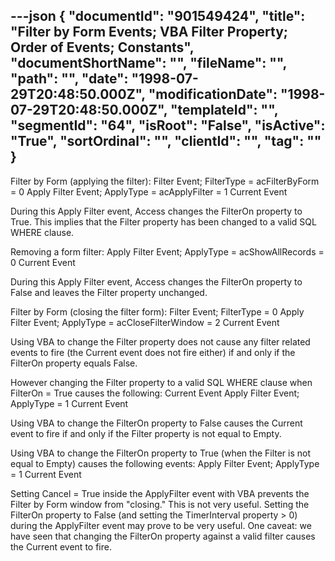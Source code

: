 ---json
{
  "documentId": "901549424",
  "title": "Filter by Form Events; VBA Filter Property; Order of Events; Constants",
  "documentShortName": "",
  "fileName": "",
  "path": "",
  "date": "1998-07-29T20:48:50.000Z",
  "modificationDate": "1998-07-29T20:48:50.000Z",
  "templateId": "",
  "segmentId": "64",
  "isRoot": "False",
  "isActive": "True",
  "sortOrdinal": "",
  "clientId": "",
  "tag": ""
}
---

Filter by Form (applying the filter):
    Filter Event; FilterType = acFilterByForm = 0
    Apply Filter Event; ApplyType = acApplyFilter = 1
    Current Event

During this Apply Filter event, Access changes the FilterOn property to True. This implies that the Filter property has been changed to a valid SQL WHERE clause.

Removing a form filter:
    Apply Filter Event; ApplyType = acShowAllRecords = 0
    Current Event

During this Apply Filter event, Access changes the FilterOn property to False and leaves the Filter property unchanged.

Filter by Form (closing the filter form):
    Filter Event; FilterType = 0
    Apply Filter Event; ApplyType = acCloseFilterWindow = 2
    Current Event

Using VBA to change the Filter property does not cause any filter related events to fire (the Current event does not fire either) if and only if the FilterOn property equals False.

However changing the Filter property to a valid SQL WHERE clause when FilterOn = True causes the following:
    Current Event
    Apply Filter Event; ApplyType = 1
    Current Event

Using VBA to change the FilterOn property to False causes the Current event to fire if and only if the Filter property is not equal to Empty.

Using VBA to change the FilterOn property to True (when the Filter is not equal to Empty) causes the following events:
    Apply Filter Event; ApplyType = 1
    Current Event

Setting Cancel = True inside the ApplyFilter event with VBA prevents the Filter by Form window from &quot;closing.&quot; This is not very useful. Setting the FilterOn property to False (and setting the TimerInterval property &gt; 0) during the ApplyFilter event may prove to be very useful. One caveat: we have seen that changing the FilterOn property against a valid filter causes the Current event to fire.
